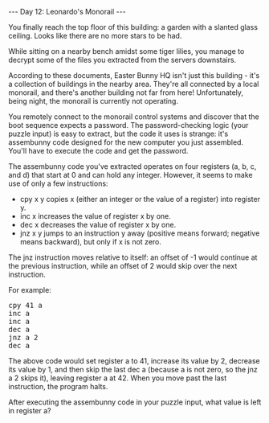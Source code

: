 --- Day 12: Leonardo's Monorail ---

You finally reach the top floor of this building: a garden with a slanted glass ceiling. Looks like there are no more stars to be 
had.

While sitting on a nearby bench amidst some tiger lilies, you manage to decrypt some of the files you extracted from the servers 
downstairs.

According to these documents, Easter Bunny HQ isn't just this building - it's a collection of buildings in the nearby area. They're 
all connected by a local monorail, and there's another building not far from here! Unfortunately, being night, the monorail is 
currently not operating.

You remotely connect to the monorail control systems and discover that the boot sequence expects a password. The password-checking 
logic (your puzzle input) is easy to extract, but the code it uses is strange: it's assembunny code designed for the new computer 
you just assembled. You'll have to execute the code and get the password.

The assembunny code you've extracted operates on four registers (a, b, c, and d) that start at 0 and can hold any integer. However, 
it seems to make use of only a few instructions:

- cpy x y copies x (either an integer or the value of a register) into register y.
- inc x increases the value of register x by one.
- dec x decreases the value of register x by one.
- jnz x y jumps to an instruction y away (positive means forward; negative means backward), but only if x is not zero.

The jnz instruction moves relative to itself: an offset of -1 would continue at the previous instruction, while an offset of 2 
would skip over the next instruction.

For example:
<pre>
cpy 41 a
inc a
inc a
dec a
jnz a 2
dec a
</pre>
The above code would set register a to 41, increase its value by 2, decrease its value by 1, and then skip the last dec a (because 
a is not zero, so the jnz a 2 skips it), leaving register a at 42. When you move past the last instruction, the program halts.

After executing the assembunny code in your puzzle input, what value is left in register a?
